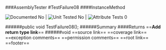 ###AssemblyTester
#TestFailure08
####InstanceMethod

![Documented No](http://b.repl.ca/v1/Documented-No-red.png) | ![Unit Tested No](http://b.repl.ca/v1/Unit%20Tested-No-grey.png) | ![Attribute Tests 0](http://b.repl.ca/v1/Attribute%20Tests-0-grey.png)

######public void TestFailure08();
######Summary
####Returns
==__Add return type link__==
######void
==source link==
==coverage link==
==exception comments==
==permission comments==
==root link==
==footer==
